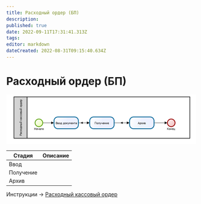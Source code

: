 ```yaml
---
title: Расходный ордер (БП)
description: 
published: true
date: 2022-09-11T17:31:41.313Z
tags: 
editor: markdown
dateCreated: 2022-08-31T09:15:40.634Z
---
```


# Расходный ордер (БП)

![](<../../../assets/image (264).png>)

| Стадия    | Описание |
| --------- | -------- |
| Ввод      |          |
| Получение |          |
| Архив     |          |

Инструкции -> [Расходный кассовый ордер](../kassa/raskhodnyi-order.md)
